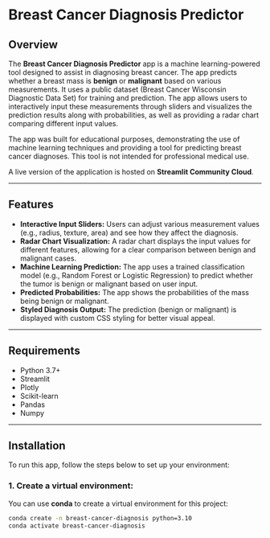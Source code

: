 # **Breast Cancer Diagnosis Predictor**

## **Overview**

The **Breast Cancer Diagnosis Predictor** app is a machine learning-powered tool designed to assist in diagnosing breast cancer. The app predicts whether a breast mass is **benign** or **malignant** based on various measurements. It uses a public dataset (Breast Cancer Wisconsin Diagnostic Data Set) for training and prediction. The app allows users to interactively input these measurements through sliders and visualizes the prediction results along with probabilities, as well as providing a radar chart comparing different input values.

The app was built for educational purposes, demonstrating the use of machine learning techniques and providing a tool for predicting breast cancer diagnoses. This tool is not intended for professional medical use.

A live version of the application is hosted on **Streamlit Community Cloud**.

---

## **Features**

- **Interactive Input Sliders:** Users can adjust various measurement values (e.g., radius, texture, area) and see how they affect the diagnosis.
- **Radar Chart Visualization:** A radar chart displays the input values for different features, allowing for a clear comparison between benign and malignant cases.
- **Machine Learning Prediction:** The app uses a trained classification model (e.g., Random Forest or Logistic Regression) to predict whether the tumor is benign or malignant based on user input.
- **Predicted Probabilities:** The app shows the probabilities of the mass being benign or malignant.
- **Styled Diagnosis Output:** The prediction (benign or malignant) is displayed with custom CSS styling for better visual appeal.

---

## **Requirements**

- Python 3.7+
- Streamlit
- Plotly
- Scikit-learn
- Pandas
- Numpy

---

## **Installation**

To run this app, follow the steps below to set up your environment:

### **1. Create a virtual environment:**

You can use **conda** to create a virtual environment for this project:

```bash
conda create -n breast-cancer-diagnosis python=3.10
conda activate breast-cancer-diagnosis
